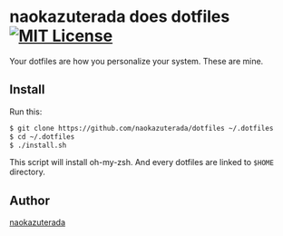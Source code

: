 naokazuterada does dotfiles [![MIT License](http://img.shields.io/badge/license-MIT-blue.svg?style=flat)](https://github.com/tcnksm/dotfiles/blob/master/LICENCE)
====

Your dotfiles are how you personalize your system. These are mine.

## Install

Run this:

```bash
$ git clone https://github.com/naokazuterada/dotfiles ~/.dotfiles
$ cd ~/.dotfiles
$ ./install.sh
```

This script will install oh-my-zsh. And every dotfiles are linked to `$HOME` directory. 

## Author

[naokazuterada](https://github.com/naokazuterada)
